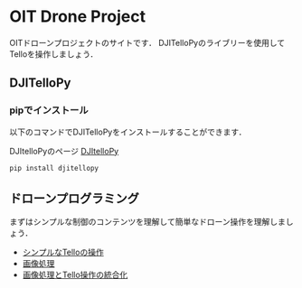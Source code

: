 # OIT Drone Project
OITドローンプロジェクトのサイトです．
DJITelloPyのライブリーを使用してTelloを操作しましょう．
## DJITelloPy
### pipでインストール
以下のコマンドでDJITelloPyをインストールすることができます．

DJItelloPyのページ
[DJItelloPy](https://github.com/damiafuentes/DJITelloPy)
```bash
pip install djitellopy
```

## ドローンプログラミング
まずはシンプルな制御のコンテンツを理解して簡単なドローン操作を理解しましょう．
- [シンプルなTelloの操作](https://github.com/oit-droneproject/control)
- [画像処理](https://github.com/oit-droneproject/opencv)
- [画像処理とTello操作の統合化](https://github.com/oit-droneproject/Integration)
